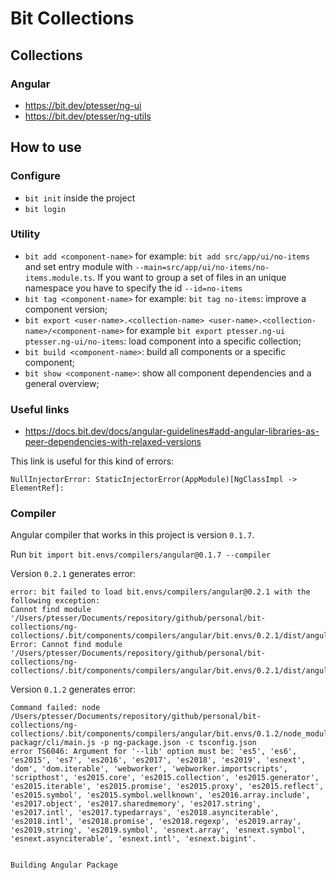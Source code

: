 # Bit Collections

## Collections

### Angular

- https://bit.dev/ptesser/ng-ui
- https://bit.dev/ptesser/ng-utils

## How to use

### Configure

- `bit init` inside the project
- `bit login`

### Utility

- `bit add <component-name>` for example: `bit add src/app/ui/no-items` and set entry module with `--main=src/app/ui/no-items/no-items.module.ts`. 
If you want to group a set of files in an unique namespace you have to specify the id `--id=no-items`
- `bit tag <component-name>` for example: `bit tag no-items`: improve a component version;
- `bit export <user-name>.<collection-name> <user-name>.<collection-name>/<component-name>` for example `bit export ptesser.ng-ui ptesser.ng-ui/no-items`: load component into a specific collection;
- `bit build <component-name>`: build all components or a specific component;
- `bit show <component-name>`: show all component dependencies and a general overview;

### Useful links

- https://docs.bit.dev/docs/angular-guidelines#add-angular-libraries-as-peer-dependencies-with-relaxed-versions

This link is useful for this kind of errors:

```
NullInjectorError: StaticInjectorError(AppModule)[NgClassImpl -> ElementRef]: 
```


### Compiler

Angular compiler that works in this project is version `0.1.7`.

Run `bit import bit.envs/compilers/angular@0.1.7 --compiler`

Version `0.2.1` generates error:

```
error: bit failed to load bit.envs/compilers/angular@0.2.1 with the following exception:
Cannot find module '/Users/ptesser/Documents/repository/github/personal/bit-collections/ng-collections/.bit/components/compilers/angular/bit.envs/0.2.1/dist/angular/tsconfig.json'.
Error: Cannot find module '/Users/ptesser/Documents/repository/github/personal/bit-collections/ng-collections/.bit/components/compilers/angular/bit.envs/0.2.1/dist/angular/tsconfig.json'
```

Version `0.1.2` generates error:

```
Command failed: node /Users/ptesser/Documents/repository/github/personal/bit-collections/ng-collections/.bit/components/compilers/angular/bit.envs/0.1.2/node_modules/ng-packagr/cli/main.js -p ng-package.json -c tsconfig.json
error TS6046: Argument for '--lib' option must be: 'es5', 'es6', 'es2015', 'es7', 'es2016', 'es2017', 'es2018', 'es2019', 'esnext', 'dom', 'dom.iterable', 'webworker', 'webworker.importscripts', 'scripthost', 'es2015.core', 'es2015.collection', 'es2015.generator', 'es2015.iterable', 'es2015.promise', 'es2015.proxy', 'es2015.reflect', 'es2015.symbol', 'es2015.symbol.wellknown', 'es2016.array.include', 'es2017.object', 'es2017.sharedmemory', 'es2017.string', 'es2017.intl', 'es2017.typedarrays', 'es2018.asynciterable', 'es2018.intl', 'es2018.promise', 'es2018.regexp', 'es2019.array', 'es2019.string', 'es2019.symbol', 'esnext.array', 'esnext.symbol', 'esnext.asynciterable', 'esnext.intl', 'esnext.bigint'.


Building Angular Package
```

